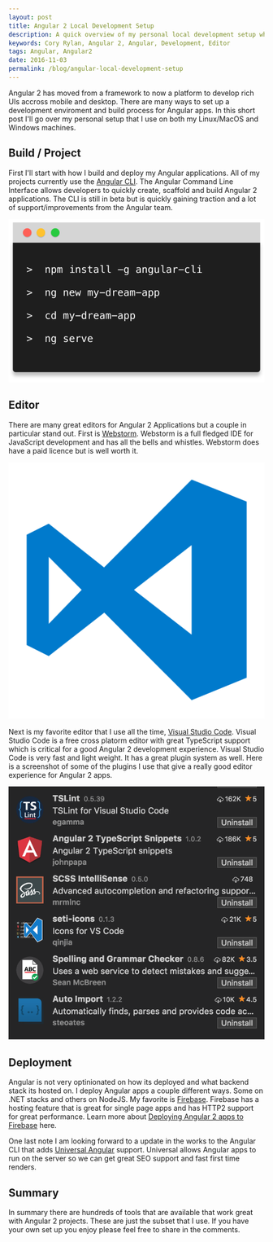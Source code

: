 ```yaml
---
layout: post
title: Angular 2 Local Development Setup
description: A quick overview of my personal local development setup when building Angular 2 applications
keywords: Cory Rylan, Angular 2, Angular, Development, Editor
tags: Angular, Angular2
date: 2016-11-03
permalink: /blog/angular-local-development-setup
---
```


Angular 2 has moved from a framework to now a platform to develop rich UIs accross mobile
and desktop. There are many ways to set up a development enviroment and build process for 
Angular apps. In this short post I'll go over my personal setup that I use on both my Linux/MacOS and Windows
machines.

## Build / Project 

First I'll start with how I build and deploy my Angular applications. All of my projects
currently use the <a href="https://cli.angular.io">Angular CLI</a>. The Angular Command Line Interface
allows developers to quickly create, scaffold and build Angular 2 applications. The CLI is still 
in beta but is quickly gaining traction and a lot of support/improvements from the Angular team.

<img src="/assets/images/posts/2016-11-03-angular-local-development-setup/angular-cli.svg" class="full-width col-4--max float-center" alt="Angular CLI" />

## Editor

There are many great editors for Angular 2 Applications but a couple in particular stand out. 
First is <a href="https://www.jetbrains.com/webstorm/">Webstorm</a>. Webstorm is a full fledged
IDE for JavaScript development and has all the bells and whistles. Webstorm does have a paid licence 
but is well worth it. 

<img src="/assets/images/posts/2016-11-03-angular-local-development-setup/visual-studio-code.png" class="full-width col-3--max float-center" alt="Angular CLI" />

Next is my favorite editor that I use all the time, 
<a href="https://code.visualstudio.com/">Visual Studio Code</a>. Visual Studio Code is a free cross platorm editor 
with great TypeScript support which is critical for a good Angular 2 development experience. Visual Studio Code is very fast and
light weight. It has a great plugin system as well. Here is a screenshot of some of the plugins I use that give a really 
good editor experience for Angular 2 apps.

<img src="/assets/images/posts/2016-11-03-angular-local-development-setup/visual-studio-code-plugins-angular.png" class="full-width col-4--max float-center" alt="Angular CLI" />

## Deployment

Angular is not very optinionated on how its deployed and what backend stack its hosted on.
I deploy Angular apps a couple different ways. Some on .NET stacks and others on NodeJS. 
My favorite is <a href="https://firebase.google.io">Firebase</a>. Firebase has a hosting feature 
that is great for single page apps and has HTTP2 support for great performance. Learn more
about <a href="/blog/deploy-angular-2-cli-apps-to-firebase">Deploying Angular 2 apps to Firebase</a> here.

One last note I am looking forward to a update in the works to the Angular CLI that 
adds <a href="https://universal.angular.io">Universal Angular</a> support. Universal allows
Angular apps to run on the server so we can get great SEO support and fast first time renders.

## Summary

In summary there are hundreds of tools that are available that work great with Angular 2 projects. These are
just the subset that I use. If you have your own set up you enjoy please feel free to share in the comments.
